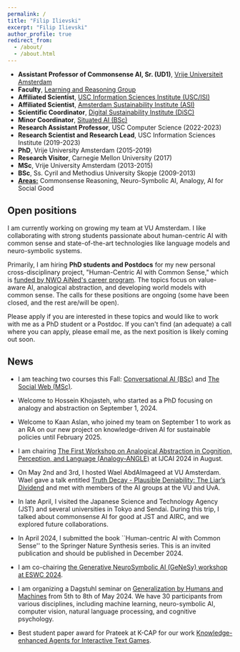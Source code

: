 ```yaml
---
permalink: /
title: "Filip Ilievski"
excerpt: "Filip Ilievski"
author_profile: true
redirect_from: 
  - /about/
  - /about.html
---
```


* **Assistant Professor of Commonsense AI, Sr. (UD1)**, [Vrije Universiteit Amsterdam](https://vu.nl/en/about-vu/more-about/artificial-intelligence-computer-science)
* **Faculty**, [Learning and Reasoning Group](https://lr.cs.vu.nl)
* **Affiliated Scientist**, [USC Information Sciences Institute (USC/ISI)](https://www.isi.edu)
* **Affiliated Scientist**, [Amsterdam Sustainability Institute (ASI)](https://vu.nl/en/about-vu/research-institutes/asi)
* **Scientific Coordinator**, [Digital Sustainability Institute (DiSC)](https://digitalsustainabilitycenter.nl)
* **Minor Coordinator**, [Situated AI (BSc)](https://vu.nl/en/education/minor/situated-ai)
* **Research Assistant Professor**, USC Computer Science (2022-2023)
* **Research Scientist and Research Lead**, USC Information Sciences Institute (2019-2023)
* **PhD**, Vrije University Amsterdam (2015-2019)
* **Research Visitor**, Carnegie Mellon University (2017)
* **MSc**, Vrije University Amsterdam (2013-2015)
* **BSc**, Ss. Cyril and Methodius University Skopje (2009-2013)
* [**Areas:**](https://ilievski.info/research) Commonsense Reasoning, Neuro-Symbolic AI, Analogy, AI for Social Good


## Open positions
I am currently working on growing my team at VU Amsterdam. I like collaborating with strong students passionate about human-centric AI with common sense and state-of-the-art technologies like language models and neuro-symbolic systems. 

Primarily, I am hiring **PhD students and Postdocs** for my new personal cross-disciplinary project, "Human-Centric AI with Common Sense," which is [funded by NWO AiNed's career program](https://vu.nl/en/news/2024/nwo-ained-fellowship-grant-awarded-to-filip-ilievski). The topics focus on value-aware AI, analogical abstraction, and developing world models with common sense. The calls for these positions are ongoing (some have been closed, and the rest are/will be open).

Please apply if you are interested in these topics and would like to work with me as a PhD student or a Postdoc. If you can't find (an adequate) a call where you can apply, please email me, as the next position is likely coming out soon.

## News
* I am teaching two courses this Fall: [Conversational AI (BSc)](https://studiegids.vu.nl/en/courses/2024-2025/XB_0119#/) and [The Social Web (MSc)](https://studiegids.vu.nl/EN/courses/2024-2025/X_405086#/).
* Welcome to Hossein Khojasteh, who started as a PhD focusing on analogy and abstraction on September 1, 2024.
* Welcome to Kaan Aslan, who joined my team on September 1 to work as an RA on our new project on knowledge-driven AI for sustainable policies until February 2025.
* I am chairing [The First Workshop on Analogical Abstraction in Cognition, Perception, and Language (Analogy-ANGLE)](https://analogy-angle.github.io/) at IJCAI 2024 in August.
* On May 2nd and 3rd, I hosted Wael AbdAlmageed at VU Amsterdam. Wael gave a talk entitled [Truth Decay - Plausible Deniability: The Liar’s Dividend](https://vu.nl/en/events/2024/talk-by-prof-wael-abdalmageed) and met with members of the AI groups at the VU and UvA.
* In late April, I visited the Japanese Science and Technology Agency (JST) and several universities in Tokyo and Sendai. During this trip, I talked about commonsense AI for good at JST and AIRC, and we explored future collaborations.
* In April 2024, I submitted the book ``Human-centric AI with Common Sense'' to the Springer Nature
Synthesis series. This is an invited publication and should be published in December 2024.

* I am co-chairing [the Generative NeuroSymbolic AI (GeNeSy) workshop at ESWC 2024](https://sites.google.com/view/genesy2024/home?authuser=0).
* I am organizing a Dagstuhl seminar on [Generalization by Humans and Machines](https://www.dagstuhl.de/seminars/seminar-calendar/seminar-details/24192) from 5th to 8th of May 2024. We have 30 participants from various disciplines, including machine learning, neuro-symbolic AI, computer vision, natural language processing, and cognitive psychology.
* Best student paper award for Prateek at K-CAP for our work [Knowledge-enhanced Agents for Interactive Text Games](https://dl.acm.org/doi/10.1145/3587259.3627561).

